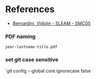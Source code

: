 # References

 - [Bernardini, Vidolin - SLEAM - SMC05](https://github.com/s-e-a-m/References/blob/master/SustainableLiveElectroAcousticMusic_Bernardini-Vidolin_SMC05-0.8-FINAL.pdf)

### PDF naming

`year-lastname-title.pdf`

### set git case sensitive

`git config --global core.ignorecase false
